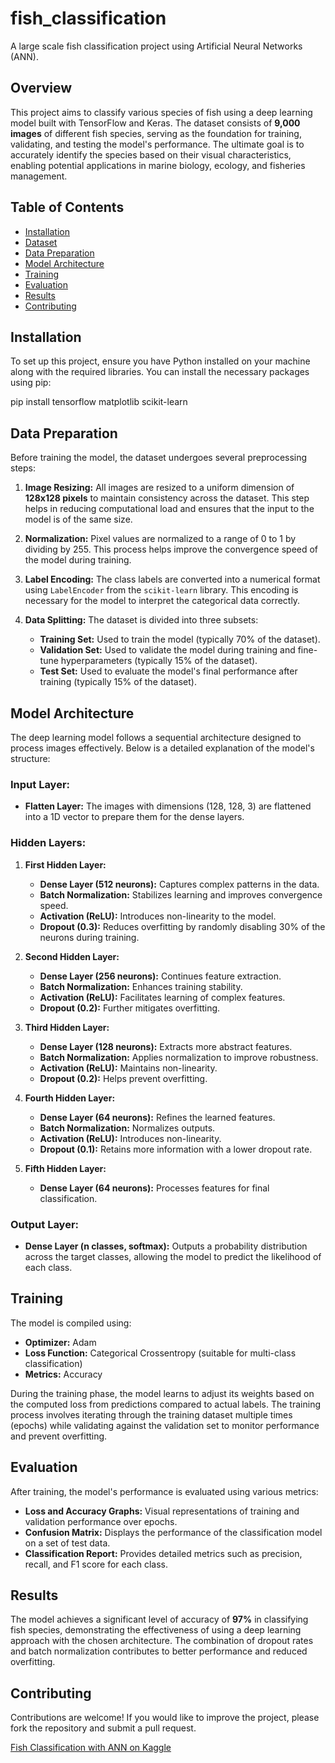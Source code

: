# fish_classification
A large scale fish classification project using Artificial Neural Networks (ANN).

## Overview
This project aims to classify various species of fish using a deep learning model built with TensorFlow and Keras. The dataset consists of **9,000 images** of different fish species, serving as the foundation for training, validating, and testing the model's performance. The ultimate goal is to accurately identify the species based on their visual characteristics, enabling potential applications in marine biology, ecology, and fisheries management.

## Table of Contents
- [Installation](#installation)
- [Dataset](#dataset)
- [Data Preparation](#data-preparation)
- [Model Architecture](#model-architecture)
- [Training](#training)
- [Evaluation](#evaluation)
- [Results](#results)
- [Contributing](#contributing)

## Installation
To set up this project, ensure you have Python installed on your machine along with the required libraries. You can install the necessary packages using pip:

pip install tensorflow matplotlib scikit-learn
## Data Preparation
Before training the model, the dataset undergoes several preprocessing steps:

1. **Image Resizing:** All images are resized to a uniform dimension of **128x128 pixels** to maintain consistency across the dataset. This step helps in reducing computational load and ensures that the input to the model is of the same size.

2. **Normalization:** Pixel values are normalized to a range of 0 to 1 by dividing by 255. This process helps improve the convergence speed of the model during training.

3. **Label Encoding:** The class labels are converted into a numerical format using `LabelEncoder` from the `scikit-learn` library. This encoding is necessary for the model to interpret the categorical data correctly.

4. **Data Splitting:** The dataset is divided into three subsets:
   - **Training Set:** Used to train the model (typically 70% of the dataset).
   - **Validation Set:** Used to validate the model during training and fine-tune hyperparameters (typically 15% of the dataset).
   - **Test Set:** Used to evaluate the model's final performance after training (typically 15% of the dataset).

## Model Architecture
The deep learning model follows a sequential architecture designed to process images effectively. Below is a detailed explanation of the model's structure:

### Input Layer:
- **Flatten Layer:** The images with dimensions (128, 128, 3) are flattened into a 1D vector to prepare them for the dense layers.

### Hidden Layers:
1. **First Hidden Layer:**
   - **Dense Layer (512 neurons):** Captures complex patterns in the data.
   - **Batch Normalization:** Stabilizes learning and improves convergence speed.
   - **Activation (ReLU):** Introduces non-linearity to the model.
   - **Dropout (0.3):** Reduces overfitting by randomly disabling 30% of the neurons during training.

2. **Second Hidden Layer:**
   - **Dense Layer (256 neurons):** Continues feature extraction.
   - **Batch Normalization:** Enhances training stability.
   - **Activation (ReLU):** Facilitates learning of complex features.
   - **Dropout (0.2):** Further mitigates overfitting.

3. **Third Hidden Layer:**
   - **Dense Layer (128 neurons):** Extracts more abstract features.
   - **Batch Normalization:** Applies normalization to improve robustness.
   - **Activation (ReLU):** Maintains non-linearity.
   - **Dropout (0.2):** Helps prevent overfitting.

4. **Fourth Hidden Layer:**
   - **Dense Layer (64 neurons):** Refines the learned features.
   - **Batch Normalization:** Normalizes outputs.
   - **Activation (ReLU):** Introduces non-linearity.
   - **Dropout (0.1):** Retains more information with a lower dropout rate.

5. **Fifth Hidden Layer:**
   - **Dense Layer (64 neurons):** Processes features for final classification.

### Output Layer:
- **Dense Layer (n classes, softmax):** Outputs a probability distribution across the target classes, allowing the model to predict the likelihood of each class.

## Training
The model is compiled using:
- **Optimizer:** Adam
- **Loss Function:** Categorical Crossentropy (suitable for multi-class classification)
- **Metrics:** Accuracy

During the training phase, the model learns to adjust its weights based on the computed loss from predictions compared to actual labels. The training process involves iterating through the training dataset multiple times (epochs) while validating against the validation set to monitor performance and prevent overfitting.

## Evaluation
After training, the model's performance is evaluated using various metrics:
- **Loss and Accuracy Graphs:** Visual representations of training and validation performance over epochs.
- **Confusion Matrix:** Displays the performance of the classification model on a set of test data.
- **Classification Report:** Provides detailed metrics such as precision, recall, and F1 score for each class.

## Results
The model achieves a significant level of accuracy of **97%** in classifying fish species, demonstrating the effectiveness of using a deep learning approach with the chosen architecture. The combination of dropout rates and batch normalization contributes to better performance and reduced overfitting.


## Contributing
Contributions are welcome! If you would like to improve the project, please fork the repository and submit a pull request.

[Fish Classification with ANN on Kaggle](https://www.kaggle.com/code/fatmanurkantar/fish-classification-with-ann)


